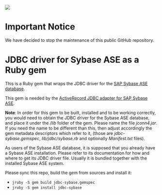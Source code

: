 ![](https://img.shields.io/badge/STATUS-NOT%20CURRENTLY%20MAINTAINED-red.svg?longCache=true&style=flat)

# Important Notice
We have decided to stop the maintenance of this public GitHub repository.

# JDBC driver for Sybase ASE as a Ruby gem

This is a Ruby gem that wraps the JDBC driver for the [SAP Sybase ASE database](
http://www.sybase.com/products/databasemanagement/adaptiveserverenterprise).

This gem is needed by the [ActiveRecord JDBC adapter for SAP Sybase ASE](
https://github.com/SAP/cloud-activerecord-jdbcsybase-adapter).

**Note**: In order for this gem to be built, installed and to be working correctly, you would
need to obtain the JDBC driver for the Sybase ASE database, and place it under the */lib* folder of
the gem. Please name the file *jconn4.jar*. If you need the name to be different than this,
then adjust accordingly the gem metadata descriptors which refer to it, (those are *jdbc-sybase.gemspec*,
*lib/jdbc/sybase.rb* and optionally *Manifest.txt* files).

As users of the Sybase ASE database, it is supposed that you already have a Sybase ASE installation. Please
refer to its documentation for how and where to get its JDBC driver file. Usually it is bundled together with
the installed Sybase ASE system.

Please sync this repo, build the gem from sources and install it:

* `jruby -S gem build jdbc-sybase.gemspec`
* `jruby -S gem install jdbc-sybase`
